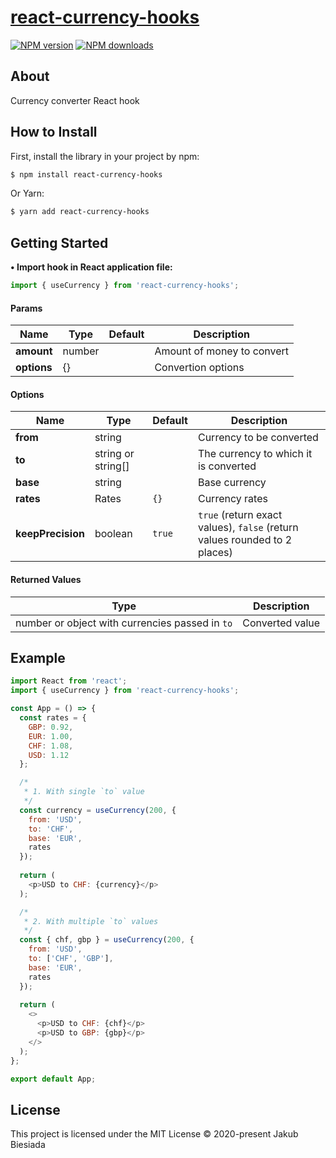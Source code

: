# [react-currency-hooks](https://github.com/cool-hooks/react-currency-hooks)

[![NPM version](http://img.shields.io/npm/v/react-currency-hooks.svg?style=flat-square)](https://www.npmjs.com/package/react-currency-hooks)
[![NPM downloads](http://img.shields.io/npm/dm/react-currency-hooks.svg?style=flat-square)](https://www.npmjs.com/package/react-currency-hooks)

## About
Currency converter React hook

## How to Install
First, install the library in your project by npm:
```sh
$ npm install react-currency-hooks
```

Or Yarn:
```sh
$ yarn add react-currency-hooks
```

## Getting Started
**• Import hook in React application file:**
```js
import { useCurrency } from 'react-currency-hooks';
```

#### Params
Name | Type | Default | Description
-|-|-|-
**amount** | number | ` ` | Amount of money to convert
**options** | {} | ` ` | Convertion options

#### Options
Name | Type | Default | Description
-|-|-|-
**from** | string | ` ` | Currency to be converted
**to** | string or string[] | ` ` | The currency to which it is converted
**base** | string | ` ` | Base currency
**rates** | Rates | `{}` | Currency rates
**keepPrecision** | boolean | `true` | `true` (return exact values), `false` (return values rounded to 2 places)

#### Returned Values
Type | Description
-|-
number or object with currencies passed in `to` | Converted value

## Example
```js
import React from 'react';
import { useCurrency } from 'react-currency-hooks';

const App = () => {
  const rates = {
    GBP: 0.92,
    EUR: 1.00,
    CHF: 1.08,
    USD: 1.12
  };

  /*
   * 1. With single `to` value
   */
  const currency = useCurrency(200, {
    from: 'USD',
    to: 'CHF',
    base: 'EUR',
    rates
  });
  
  return (
    <p>USD to CHF: {currency}</p>
  );

  /*
   * 2. With multiple `to` values
   */
  const { chf, gbp } = useCurrency(200, {
    from: 'USD',
    to: ['CHF', 'GBP'],
    base: 'EUR',
    rates
  });
  
  return (
    <>
      <p>USD to CHF: {chf}</p>
      <p>USD to GBP: {gbp}</p>
    </>
  );
};

export default App;
```

## License
This project is licensed under the MIT License © 2020-present Jakub Biesiada
